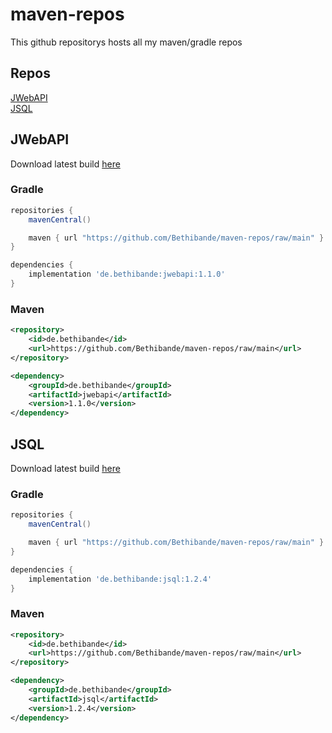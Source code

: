 # maven-repos
This github repositorys hosts all my maven/gradle repos

## Repos
[JWebAPI](#jwebapi)<br>
[JSQL](#jsql)


## JWebAPI
Download latest build [here](https://github.com/Bethibande/maven-repos/blob/main/de/bethibande/jwebapi/1.1.0/jwebapi-1.1.0.jar)
### Gradle
```gradle
repositories {
    mavenCentral()

    maven { url "https://github.com/Bethibande/maven-repos/raw/main" }
}

dependencies {
    implementation 'de.bethibande:jwebapi:1.1.0'
}
```
### Maven
```xml
<repository>
    <id>de.bethibande</id>
    <url>https://github.com/Bethibande/maven-repos/raw/main</url>
</repository>

<dependency>
    <groupId>de.bethibande</groupId>
    <artifactId>jwebapi</artifactId>
    <version>1.1.0</version>
</dependency>
```

## JSQL
Download latest build [here](https://github.com/Bethibande/maven-repos/blob/main/de/bethibande/jsql/1.2.4/jsql-1.2.4.jar)
### Gradle
```gradle
repositories {
    mavenCentral()

    maven { url "https://github.com/Bethibande/maven-repos/raw/main" }
}

dependencies {
    implementation 'de.bethibande:jsql:1.2.4'
}
```
### Maven
```xml
<repository>
    <id>de.bethibande</id>
    <url>https://github.com/Bethibande/maven-repos/raw/main</url>
</repository>

<dependency>
    <groupId>de.bethibande</groupId>
    <artifactId>jsql</artifactId>
    <version>1.2.4</version>
</dependency>
```
